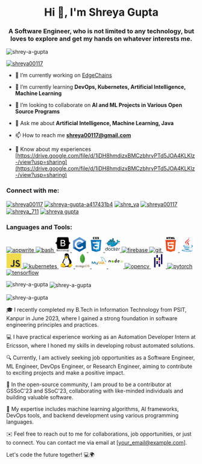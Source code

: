 <h1 align="center">Hi 👋, I'm Shreya Gupta</h1>
<h3 align="center">A Software Engineer, who is not limited to any technology, but loves to explore and get my hands on whatever interests me.</h3>

<p align="left"> <img src="https://komarev.com/ghpvc/?username=shrey-a-gupta&label=Profile%20views&color=0e75b6&style=flat" alt="shrey-a-gupta" /> </p>

<p align="left"> <a href="https://twitter.com/shreya00117" target="blank"><img src="https://img.shields.io/twitter/follow/shreya00117?logo=twitter&style=for-the-badge" alt="shreya00117" /></a> </p>

- 🔭 I’m currently working on [EdgeChains](https://github.com/arakoodev/edgechains)

- 🌱 I’m currently learning **DevOps, Kubernetes, Artificial Intelligence, Machine Learning**

- 👯 I’m looking to collaborate on **AI and ML Projects in Various Open Source Programs**

- 💬 Ask me about **Artificial Intelligence, Machine Learning, Java**

- 📫 How to reach me **shreya00117@gmail.com**

- 📄 Know about my experiences [https://drive.google.com/file/d/1iDH8hmdizxBMCzbhrvPTd5JOA4KLKlz-/view?usp=sharing](https://drive.google.com/file/d/1iDH8hmdizxBMCzbhrvPTd5JOA4KLKlz-/view?usp=sharing)

<h3 align="left">Connect with me:</h3>
<p align="left">
<a href="https://twitter.com/shreya00117" target="blank"><img align="center" src="https://raw.githubusercontent.com/rahuldkjain/github-profile-readme-generator/master/src/images/icons/Social/twitter.svg" alt="shreya00117" height="30" width="40" /></a>
<a href="https://linkedin.com/in/shreya-gupta-a417431b4" target="blank"><img align="center" src="https://raw.githubusercontent.com/rahuldkjain/github-profile-readme-generator/master/src/images/icons/Social/linked-in-alt.svg" alt="shreya-gupta-a417431b4" height="30" width="40" /></a>
<a href="https://www.codechef.com/users/shre_ya" target="blank"><img align="center" src="https://cdn.jsdelivr.net/npm/simple-icons@3.1.0/icons/codechef.svg" alt="shre_ya" height="30" width="40" /></a>
<a href="https://codeforces.com/profile/shreya00117" target="blank"><img align="center" src="https://raw.githubusercontent.com/rahuldkjain/github-profile-readme-generator/master/src/images/icons/Social/codeforces.svg" alt="shreya00117" height="30" width="40" /></a>
<a href="https://www.leetcode.com/shreya_711" target="blank"><img align="center" src="https://raw.githubusercontent.com/rahuldkjain/github-profile-readme-generator/master/src/images/icons/Social/leet-code.svg" alt="shreya_711" height="30" width="40" /></a>
<a href="https://www.hackerearth.com/shreya gupta" target="blank"><img align="center" src="https://raw.githubusercontent.com/rahuldkjain/github-profile-readme-generator/master/src/images/icons/Social/hackerearth.svg" alt="shreya gupta" height="30" width="40" /></a>
</p>

<h3 align="left">Languages and Tools:</h3>
<p align="left"> <a href="https://appwrite.io" target="_blank" rel="noreferrer"> <img src="https://www.vectorlogo.zone/logos/appwriteio/appwriteio-icon.svg" alt="appwrite" width="40" height="40"/> </a> <a href="https://www.gnu.org/software/bash/" target="_blank" rel="noreferrer"> <img src="https://www.vectorlogo.zone/logos/gnu_bash/gnu_bash-icon.svg" alt="bash" width="40" height="40"/> </a> <a href="https://getbootstrap.com" target="_blank" rel="noreferrer"> <img src="https://raw.githubusercontent.com/devicons/devicon/master/icons/bootstrap/bootstrap-plain-wordmark.svg" alt="bootstrap" width="40" height="40"/> </a> <a href="https://www.cprogramming.com/" target="_blank" rel="noreferrer"> <img src="https://raw.githubusercontent.com/devicons/devicon/master/icons/c/c-original.svg" alt="c" width="40" height="40"/> </a> <a href="https://www.w3schools.com/css/" target="_blank" rel="noreferrer"> <img src="https://raw.githubusercontent.com/devicons/devicon/master/icons/css3/css3-original-wordmark.svg" alt="css3" width="40" height="40"/> </a> <a href="https://www.docker.com/" target="_blank" rel="noreferrer"> <img src="https://raw.githubusercontent.com/devicons/devicon/master/icons/docker/docker-original-wordmark.svg" alt="docker" width="40" height="40"/> </a> <a href="https://firebase.google.com/" target="_blank" rel="noreferrer"> <img src="https://www.vectorlogo.zone/logos/firebase/firebase-icon.svg" alt="firebase" width="40" height="40"/> </a> <a href="https://git-scm.com/" target="_blank" rel="noreferrer"> <img src="https://www.vectorlogo.zone/logos/git-scm/git-scm-icon.svg" alt="git" width="40" height="40"/> </a> <a href="https://www.w3.org/html/" target="_blank" rel="noreferrer"> <img src="https://raw.githubusercontent.com/devicons/devicon/master/icons/html5/html5-original-wordmark.svg" alt="html5" width="40" height="40"/> </a> <a href="https://www.java.com" target="_blank" rel="noreferrer"> <img src="https://raw.githubusercontent.com/devicons/devicon/master/icons/java/java-original.svg" alt="java" width="40" height="40"/> </a> <a href="https://developer.mozilla.org/en-US/docs/Web/JavaScript" target="_blank" rel="noreferrer"> <img src="https://raw.githubusercontent.com/devicons/devicon/master/icons/javascript/javascript-original.svg" alt="javascript" width="40" height="40"/> </a> <a href="https://kubernetes.io" target="_blank" rel="noreferrer"> <img src="https://www.vectorlogo.zone/logos/kubernetes/kubernetes-icon.svg" alt="kubernetes" width="40" height="40"/> </a> <a href="https://www.linux.org/" target="_blank" rel="noreferrer"> <img src="https://raw.githubusercontent.com/devicons/devicon/master/icons/linux/linux-original.svg" alt="linux" width="40" height="40"/> </a> <a href="https://www.mongodb.com/" target="_blank" rel="noreferrer"> <img src="https://raw.githubusercontent.com/devicons/devicon/master/icons/mongodb/mongodb-original-wordmark.svg" alt="mongodb" width="40" height="40"/> </a> <a href="https://www.mysql.com/" target="_blank" rel="noreferrer"> <img src="https://raw.githubusercontent.com/devicons/devicon/master/icons/mysql/mysql-original-wordmark.svg" alt="mysql" width="40" height="40"/> </a> <a href="https://nodejs.org" target="_blank" rel="noreferrer"> <img src="https://raw.githubusercontent.com/devicons/devicon/master/icons/nodejs/nodejs-original-wordmark.svg" alt="nodejs" width="40" height="40"/> </a> <a href="https://opencv.org/" target="_blank" rel="noreferrer"> <img src="https://www.vectorlogo.zone/logos/opencv/opencv-icon.svg" alt="opencv" width="40" height="40"/> </a> <a href="https://pandas.pydata.org/" target="_blank" rel="noreferrer"> <img src="https://raw.githubusercontent.com/devicons/devicon/2ae2a900d2f041da66e950e4d48052658d850630/icons/pandas/pandas-original.svg" alt="pandas" width="40" height="40"/> </a> <a href="https://pytorch.org/" target="_blank" rel="noreferrer"> <img src="https://www.vectorlogo.zone/logos/pytorch/pytorch-icon.svg" alt="pytorch" width="40" height="40"/> </a> <a href="https://www.tensorflow.org" target="_blank" rel="noreferrer"> <img src="https://www.vectorlogo.zone/logos/tensorflow/tensorflow-icon.svg" alt="tensorflow" width="40" height="40"/> </a> </p>

<p><img align="left" src="https://github-readme-stats.vercel.app/api/top-langs?username=shrey-a-gupta&show_icons=true&locale=en&layout=compact" alt="shrey-a-gupta" /></p>

<p>&nbsp;<img align="center" src="https://github-readme-stats.vercel.app/api?username=shrey-a-gupta&show_icons=true&locale=en" alt="shrey-a-gupta" /></p>

<p><img align="center" src="https://github-readme-streak-stats.herokuapp.com/?user=shrey-a-gupta&" alt="shrey-a-gupta" /></p>

🎓 I recently completed my B.Tech in Information Technology from PSIT, Kanpur in June 2023, where I gained a strong foundation in software engineering principles and practices.

💻 I have practical experience working as an Automation Developer Intern at Ericsson, where I honed my skills in developing robust automated solutions.

🔍 Currently, I am actively seeking job opportunities as a Software Engineer, ML Engineer, DevOps Engineer, or Research Engineer, aiming to contribute to exciting projects and make a positive impact.

🌟 In the open-source community, I am proud to be a contributor at GSSoC'23 and SSoC'23, collaborating with like-minded individuals and building valuable software.

🤖 My expertise includes machine learning algorithms, AI frameworks, DevOps tools, and backend development using various programming languages.

✉️ Feel free to reach out to me for collaborations, job opportunities, or just to connect. You can contact me via email at [your_email@example.com].

Let's code the future together! 💻🌍
